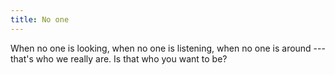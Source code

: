 ```yaml
---
title: No one
---
```


When no one is looking, when no one is listening, when no one is around --- that's who we really are. Is that who you want to be?
